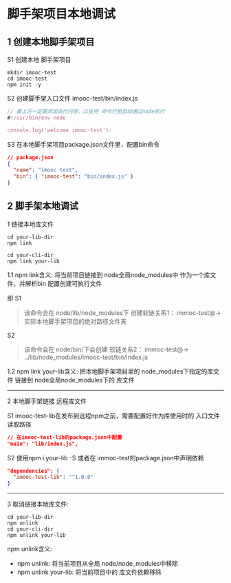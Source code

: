# 脚手架项目本地调试

## 1 创建本地脚手架项目

S1 创建本地 脚手架项目
```shell
mkdir imooc-test
cd imooc-test
npm init -y
```

S2 创建脚手架入口文件 imooc-test/bin/index.js
```js
// 最上方一定要添加该行内容，以支持 命令行里自动通过node执行 
#!/usr/bin/env node

console.log('welcome imooc-test'):
```

S3 在本地脚手架项目package.json文件里，配置bin命令
```json
// package.json
{
  "name": "imooc test",
  "bin": { "imooc-test": "bin/index.js" } 
}
```

## 2 脚手架本地调试

1 链接本地库文件
```shell
cd your-lib-dir 
npm link

cd your-cli-dir
npm link your-lib
```

1.1 npm link含义: 将当前项目链接到 node全局node_modules中 作为一个库文件，并解析bin 配置创建可执行文件

即 S1
> 该命令会在 node/lib/node_modules下 创建软链关系1：
> immoc-test@-> 实际本地脚手架项目的绝对路径文件夹

S2 
> 该命令会在 node/bin/下会创建 软链关系2：
> immoc-test@-> ../lib/node_modules/imooc-test/bin/index.js

1.2 npm link your-lib含义: 把本地脚手架项目里的 node_modules下指定的库文件 链接到 node全局node_modules下的 库文件

------------------------------------------
2 本地脚手架链接 远程库文件

S1 imooc-test-lib在发布到远程npm之前，需要配置好作为库使用时的 入口文件读取路径

```json
// 在imooc-test-lib的package.json中配置
"main": "lib/index.js",
```

S2 使用npm i your-lib -S 或者在 immoc-test的package.json中声明依赖
```json
"dependencies": {
  "imooc-test-lib": "^1.0.0"
}
```

------------------------------
3 取消链接本地库文件:

```shell
cd your-lib-dir
npm unlink
cd your-cli-dir
npm unlink your-lib
```

npm unlink含义:
  - npm unlink: 将当前项目从全局 node/node_modules中移除
  - npm unlink your-lib: 将当前项目中的 库文件依赖移除

